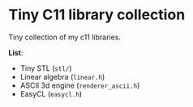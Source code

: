 # Tiny C11 library collection

Tiny collection of my c11 libraries.

**List**:
- Tiny STL (`stl/`)
- Linear algebra (`linear.h`)
- ASCII 3d engine (`renderer_ascii.h`)
- EasyCL (`easycl.h`)